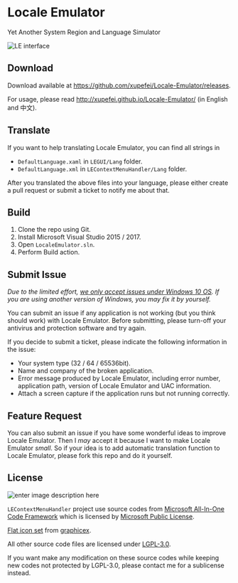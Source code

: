 Locale Emulator
===============

Yet Another System Region and Language Simulator

![LE interface](http://i.imgur.com/E4Gqyly.png)

## Download ##

Download available at <https://github.com/xupefei/Locale-Emulator/releases>.

For usage, please read <http://xupefei.github.io/Locale-Emulator/> (in English and 中文).

## Translate ##

If you want to help translating Locale Emulator, you can find all strings in

 -  `DefaultLanguage.xaml` in `LEGUI/Lang` folder.
 -  `DefaultLanguage.xml` in `LEContextMenuHandler/Lang` folder.

After you translated the above files into your language, please either create a pull request or submit a ticket to notify me about that.

## Build ##

 1. Clone the repo using Git.
 2. Install Microsoft Visual Studio 2015 / 2017.
 3. Open `LocaleEmulator.sln`.
 4. Perform Build action.

## Submit Issue ##

*Due to the limited effort, [we only accept issues under Windows 10 OS](https://github.com/xupefei/Locale-Emulator/wiki/Stopping-support-for-old-Windows-OS). If you are using another version of Windows, you may fix it by yourself.*

You can submit an issue if any application is not working (but you think should work) with Locale Emulator. Before submitting, please turn-off your antivirus and protection software and try again.

If you decide to submit a ticket, please indicate the following information in the issue:

 - Your system type (32 / 64 / 65536bit).
 - Name and company of the broken application.
 - Error message produced by Locale Emulator, including error number, application path, version of Locale Emulator and UAC information.
 -  Attach a screen capture if the application runs but not running correctly.

## Feature Request ##

You can also submit an issue if you have some wonderful ideas to improve Locale Emulator. Then I *may* accept it because I want to make Locale Emulator *small*. So if your idea is to add automatic translation function to Locale Emulator, please fork this repo and do it yourself.

## License ##

![enter image description here](http://www.gnu.org/graphics/lgplv3-147x51.png)

`LEContextMenuHandler` project use source codes from [Microsoft All-In-One Code Framework](http://blogs.msdn.com/b/onecode/) which is licensed by [Microsoft Public License](http://www.microsoft.com/en-us/openness/licenses.aspx#MPL).

[Flat icon set](commit/eae9fbc27f1a4c85986577202b61742c6287e10a) from [graphicex](http://graphicex.com/icon-and-logo/15983-flat-alphabet-in-9-colors-with-long-shadow-6913875.html).

All other source code files are licensed under [LGPL-3.0](https://opensource.org/licenses/LGPL-3.0).

If you want make any modification on these source codes while keeping new codes not protected by LGPL-3.0, please contact me for a sublicense instead.
